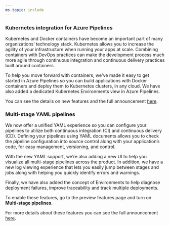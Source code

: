 ```yaml
---
ms.topic: include
---
```


### Kubernetes integration for Azure Pipelines

Kubernetes and Docker containers have become an important part of many organizations’ technology stack. Kubernetes allows you to increase the agility of your infrastructure when running your apps at scale. Combining containers with DevOps practices can make the development process much more agile through continuous integration and continuous delivery practices built around containers.

To help you move forward with containers, we've made it easy to get started in Azure Pipelines so you can build applications with Docker containers and deploy them to Kubernetes clusters, in any cloud. We have also added a dedicated Kubernetes Environments view in Azure Pipelines.

You can see the details on new features and the full announcement [here](https://devblogs.microsoft.com/devops/announcing-kubernetes-integration-for-azure-pipelines/).

### Multi-stage YAML pipelines

We now offer a unified YAML experience so you can configure your pipelines to utilize both continuous integration (CI) and continuous delivery (CD). Defining your pipelines using YAML documents allows you to check the pipeline configuration into source control along with your application’s code, for easy management, versioning, and control.

With the new YAML support, we’re also adding a new UI to help you visualize all multi-stage pipelines across the product. In addition, we have a new log viewing experience that lets you easily jump between stages and jobs along with helping you quickly identify errors and warnings.

Finally, we have also added the concept of Environments to help diagnose deployment failures, improve traceability and track multiple deployments.

To enable these features, go to the preview features page and turn on **Multi-stage pipelines**.

For more details about these features you can see the full announcement [here](https://devblogs.microsoft.com/devops/whats-new-with-azure-pipelines/).
